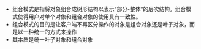 - 组合模式是指将对象组合成树形结构以表示“部分-整体”的层次结构。组合模式使得用户对单个对象和组合对象的使用具有一致性。
- 组合模式的目的是让客户端不再区分操作的对象是组合对象还是叶子对象，而是以一种统一的方式来操作
- 其本质是统一叶子对象和组合对象